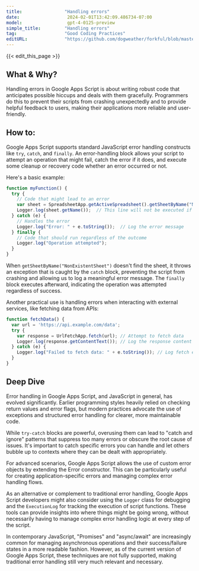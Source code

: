 ```yaml
---
title:                "Handling errors"
date:                  2024-02-01T13:42:09.486734-07:00
model:                 gpt-4-0125-preview
simple_title:         "Handling errors"
tag:                  "Good Coding Practices"
editURL:              "https://github.com/dogweather/forkful/blob/master/content/en/google-apps-script/handling-errors.md"
---
```


{{< edit_this_page >}}

## What & Why?

Handling errors in Google Apps Script is about writing robust code that anticipates possible hiccups and deals with them gracefully. Programmers do this to prevent their scripts from crashing unexpectedly and to provide helpful feedback to users, making their applications more reliable and user-friendly.

## How to:

Google Apps Script supports standard JavaScript error handling constructs like `try`, `catch`, and `finally`. An error-handling block allows your script to attempt an operation that might fail, catch the error if it does, and execute some cleanup or recovery code whether an error occurred or not.

Here's a basic example:

```javascript
function myFunction() {
  try {
    // Code that might lead to an error
    var sheet = SpreadsheetApp.getActiveSpreadsheet().getSheetByName("NonExistentSheet");
    Logger.log(sheet.getName());  // This line will not be executed if the sheet does not exist
  } catch (e) {
    // Handles the error
    Logger.log("Error: " + e.toString());  // Log the error message
  } finally {
    // Code that should run regardless of the outcome
    Logger.log("Operation attempted");
  }
}
```

When `getSheetByName("NonExistentSheet")` doesn't find the sheet, it throws an exception that is caught by the `catch` block, preventing the script from crashing and allowing us to log a meaningful error message. The `finally` block executes afterward, indicating the operation was attempted regardless of success.

Another practical use is handling errors when interacting with external services, like fetching data from APIs:

```javascript
function fetchData() {
  var url = 'https://api.example.com/data';
  try {
    var response = UrlFetchApp.fetch(url); // Attempt to fetch data
    Logger.log(response.getContentText()); // Log the response content
  } catch (e) {
    Logger.log("Failed to fetch data: " + e.toString()); // Log fetch error
  }
}
```

## Deep Dive

Error handling in Google Apps Script, and JavaScript in general, has evolved significantly. Earlier programming styles heavily relied on checking return values and error flags, but modern practices advocate the use of exceptions and structured error handling for clearer, more maintainable code.

While `try-catch` blocks are powerful, overusing them can lead to "catch and ignore" patterns that suppress too many errors or obscure the root cause of issues. It's important to catch specific errors you can handle and let others bubble up to contexts where they can be dealt with appropriately.

For advanced scenarios, Google Apps Script allows the use of custom error objects by extending the Error constructor. This can be particularly useful for creating application-specific errors and managing complex error handling flows.

As an alternative or complement to traditional error handling, Google Apps Script developers might also consider using the `Logger` class for debugging and the `ExecutionLog` for tracking the execution of script functions. These tools can provide insights into where things might be going wrong, without necessarily having to manage complex error handling logic at every step of the script.

In contemporary JavaScript, "Promises" and "async/await" are increasingly common for managing asynchronous operations and their success/failure states in a more readable fashion. However, as of the current version of Google Apps Script, these techniques are not fully supported, making traditional error handling still very much relevant and necessary.
